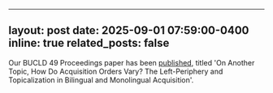 
---
layout: post
date: 2025-09-01 07:59:00-0400
inline: true
related_posts: false
---

Our BUCLD 49 Proceedings paper has been [published](https://www.lingref.com/bucld/49/BUCLD49-10.pdf), titled 'On Another Topic, How Do Acquisition Orders Vary?
The Left-Periphery and Topicalization in Bilingual and Monolingual Acquisition'.
